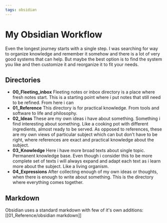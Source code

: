 ```yaml
---
tags: obsidian
---
```


# My Obsidian Workflow

Even the longest journey starts with a single step. I was searching for way to organize knowledge and remember it somehow and there is a lot of very good systems that can help. But maybe the best option is to find the system you like and then customize it and reorganize it to fit your needs.

## Directories

- **00_Fleeting_inbox**
Fleeting notes or inbox directory is a place where fresh notes start. This is a starting point where i put notes that still need to be refined. From here i can 
- **01_Reference**
This directory is for practical knowledge. From tools and software to life and philosophy. 
- **02_Ideas**
These are my own ideas i have about something. Something i find interesting about something. Like a cooking pot with different ingredients, almost ready to be served. As opposed to references, these are my own views of particular subject which can but don't have to be right, where references are exact and practical knowledge about the subject.
- **03_Knowledge**
Here i have more broad texts about single topic. Permanent knowledge base. Even though i consider this to be more complete set of texts i will always expand and adapt each text as i learn more about the subject. Like a living organism.
- **04_Expressions**
After collecting enough of my own ideas or thoughts, when there is enough to write about something. This is the directory where everything comes together.

## Markdown

Obsidian uses a standard markdown with few of it's own additions: [[01_Reference/obsidian markdown]]
